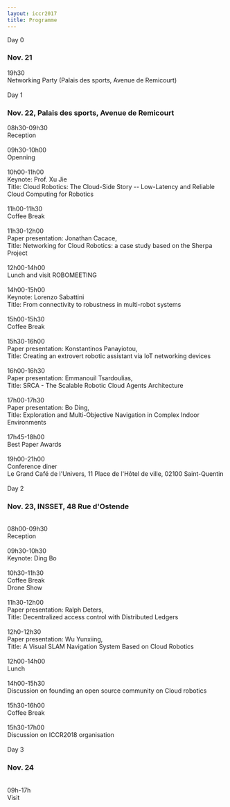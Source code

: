 ```yaml
---
layout: iccr2017
title: Programme
---
```


<div class="row">
 <div class="card">
   <div class="card-header">
     Day 0
     <h3>Nov. 21</h3>
   </div>
   <div class="card-block">
   <div class="container">
    <div class="row">
      <div class="col-md-2"> 19h30</div>
      <div class="col-md-9"> Networking Party (Palais des sports, Avenue de Remicourt) </div>
    </div>
  </div>
 </div>
</div>
<br/>

  <div class="card">
    <div class="card-header">
      Day 1
      <h3>Nov. 22, Palais des sports, Avenue de Remicourt</h3>
    </div>
    <div class="card-block">
    <div class="container">
     <div class="row">
       <div class="col-md-2">08h30-09h30</div>
       <div class="col-md-9">Reception</div>
     </div>
     <br/>
     <div class="row">
       <div class="col-md-2">09h30-10h00</div>
       <div class="col-md-9">Openning</div>
     </div>
     <br/>
     <div class="row">
       <div class="col-md-2">10h00-11h00</div>
       <div class="col-md-9">Keynote: Prof. Xu Jie<br/>
       Title: Cloud Robotics: The Cloud-Side Story
-- Low-Latency and Reliable Cloud Computing for Robotics </div>
     </div>
     <br/>
     <div class="row">
       <div class="col-md-2">11h00-11h30</div>
       <div class="col-md-9">Coffee Break</div>
     </div>
     <br/>
     <div class="row">
       <div class="col-md-2">11h30-12h00</div>
       <div class="col-md-9">Paper presentation: Jonathan Cacace,
       <br />  Title: Networking for Cloud Robotics: a case study based on the Sherpa Project
</div>
     </div>
    <br/>
<div class="row">
       <div class="col-md-2">12h00-14h00</div>
       <div class="col-md-9">Lunch and visit ROBOMEETING</div>
     </div>
    <br/>
<div class="row">
       <div class="col-md-2">14h00-15h00</div>
       <div class="col-md-9">Keynote: Lorenzo Sabattini<br/>
       Title: From connectivity to robustness in multi-robot systems
</div>
     </div>
    <br/>
<div class="row">
       <div class="col-md-2">15h00-15h30</div>
       <div class="col-md-9">Coffee Break</div>
     </div>
    <br/>
    <div class="row">
       <div class="col-md-2">15h30-16h00</div>
       <div class="col-md-9">Paper presentation: Konstantinos Panayiotou,
       <br />  Title: Creating an extrovert robotic assistant via IoT networking devices
       </div>
     </div>
     <br/>
     <div class="row">
            <div class="col-md-2">16h00-16h30</div>
            <div class="col-md-9">Paper presentation: Emmanouil Tsardoulias,
            <br />  Title: SRCA - The Scalable Robotic Cloud Agents Architecture</div>
          </div>
          <br/>
      <div class="row">
                 <div class="col-md-2">17h00-17h30</div>
                 <div class="col-md-9">Paper presentation: Bo Ding,
                 <br />  Title: Exploration and Multi-Objective Navigation in Complex Indoor Environments	</div>
      </div>
    <br/>
    <div class="row">
               <div class="col-md-2">17h45-18h00</div>
               <div class="col-md-9">Best Paper Awards</div>
    </div>
  <br/>
<div class="row">
       <div class="col-md-2">19h00-21h00</div>
       <div class="col-md-9">Conference diner
       <br/>Le Grand Café de l'Univers, 11 Place de l'Hôtel de ville, 02100 Saint-Quentin</div>
     </div>
   </div>
    </div>
</div>
<br/>

 <div class="card">
   <div class="card-header">
     Day 2
     <h3>Nov. 23, INSSET, 48 Rue d'Ostende</h3>
   </div>
   <div class="card-block">
   <div class="container">
   <br/>
<div class="row">
      <div class="col-md-2">08h00-09h30</div>
      <div class="col-md-9">Reception</div>
    </div>
   <br/>
<div class="row">
      <div class="col-md-2">09h30-10h30</div>
      <div class="col-md-9">Keynote: Ding Bo</div>
    </div>
   <br/>
<div class="row">
      <div class="col-md-2">10h30-11h30</div>
      <div class="col-md-9">Coffee Break<br/>
      Drone Show</div>
    </div>
   <br/>
<div class="row">
      <div class="col-md-2">11h30-12h00</div>
      <div class="col-md-9">Paper presentation: Ralph Deters,
      <br />  Title:  Decentralized access control with Distributed Ledgers 	</div>
    </div>
   <br/>
   <div class="row">
         <div class="col-md-2">12h0-12h30</div>
         <div class="col-md-9">Paper presentation: Wu Yunxiing,
         <br />  Title:  A Visual SLAM Navigation System Based on Cloud Robotics 	</div>
       </div>
      <br/>
<div class="row">
      <div class="col-md-2">12h00-14h00</div>
      <div class="col-md-9">Lunch</div>
    </div>
   <br/>
<div class="row">
      <div class="col-md-2">14h00-15h30</div>
      <div class="col-md-9">Discussion on founding an open source community on Cloud robotics</div>
    </div>
   <br/>
<div class="row">
      <div class="col-md-2">15h30-16h00</div>
      <div class="col-md-9">Coffee Break</div>
    </div>
   <br/>
<div class="row">
      <div class="col-md-2">15h30-17h00</div>
      <div class="col-md-9">Discussion on ICCR2018 organisation </div>
    </div>
  </div>
   </div>
</div>
<br/>

 <div class="card">
   <div class="card-header">
     Day 3
     <h3>Nov. 24</h3>
   </div>
   <div class="card-block">
   <div class="container">
   <br/>
<div class="row">
      <div class="col-md-2"> 09h-17h</div>
      <div class="col-md-9"> Visit </div>
    </div>
  </div>
   </div>
 </div>
</div>

